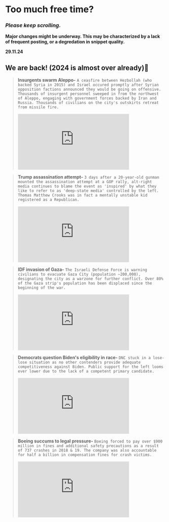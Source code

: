 # Too much free time?
### *Please keep scrolling.*

**Major changes might be underway. This may be characterized by a lack of frequent posting, or a degredation in snippet quality.**
<link rel="stylesheet" href="https://unpkg.com/aos@next/dist/aos.css"/>

<script src="https://unpkg.com/aos@next/dist/aos.js"></script>
<script>
    AOS.init()
</script>

**29.11.24**
## We are back! (2024 is almost over already)🫠

> **Insurgents swarm Aleppo-** `A ceasfire between Hezbollah (who backed Syria in 2015) and Israel occured promptly after Syrian opposition factions announced they would be going on offensive. Thousands of insurgent personnel sweeped in from the northwest of Aleppo, engaging with government forces backed by Iran and Russia. Thousands of civilians on the city's outskirts retreat from missile fire.`
> <iframe width="350" height="175" src="https://www.youtube.com/watch?v=_kAHDo3yaKc" title="YouTube video player" frameborder="0" allow="accelerometer; autoplay; clipboard-write; encrypted-media; gyroscope; picture-in-picture; web-share" referrerpolicy="strict-origin-when-cross-origin" allowfullscreen></iframe>

> **Trump assassination attempt-** `3 days after a 20-year-old gunman mounted the assassination attempt at a GOP rally, alt-right media continues to blame the event as 'inspired' by what they like to refer to as 'deep-state media' controlled by the left. Thomas Matthew Crooks was in fact a mentally unstable kid registered as a Republican.`
> <iframe width="350" height="175" src="https://www.youtube.com/embed/ZJ7fs19SSuk?si=wtchEhXMh_Gb5xkd" title="YouTube video player" frameborder="0" allow="accelerometer; autoplay; clipboard-write; encrypted-media; gyroscope; picture-in-picture; web-share" referrerpolicy="strict-origin-when-cross-origin" allowfullscreen></iframe>

> **IDF invasion of Gaza-** `The Israeli Defense Force is warning civilians to evacuate Gaza City (population ~200,000), designating the city as a warzone for further conflict. Over 80% of the Gaza strip's population has been displaced since the beginning of the war.`
> <iframe width="350" height="175" src="https://www.youtube.com/embed/7Jyc-LzXqk0?si=TUww-4NQbQO8wN8K" title="YouTube video player" frameborder="0" allow="accelerometer; autoplay; clipboard-write; encrypted-media; gyroscope; picture-in-picture; web-share" referrerpolicy="strict-origin-when-cross-origin" allowfullscreen></iframe>

> **Democrats question Biden's eligibility in race-** `DNC stuck in a lose-lose situation as no other contenders provide adequate competitiveness against Biden. Public support for the left looms ever lower due to the lack of a competent primary candidate.`
> <iframe width="350" height="175" src="https://www.youtube.com/embed/6LPuKVG1teQ?si=veeab1X1mVVRes6Z" title="YouTube video player" frameborder="0" allow="accelerometer; autoplay; clipboard-write; encrypted-media; gyroscope; picture-in-picture; web-share" referrerpolicy="strict-origin-when-cross-origin" allowfullscreen></iframe>

> **Boeing succums to legal pressure-** `Boeing forced to pay over $900 million in fines and additional safety precautions as a result of 737 crashes in 2018 & 19. The company was also accountable for half a billion in compensation fines for crash victims.`
> <iframe width="350" height="175" src="https://www.youtube-nocookie.com/embed/URoVKPVDKPU?si=p-PX41cvp0CDFn71" title="YouTube video player" frameborder="0" allow="accelerometer; autoplay; clipboard-write; encrypted-media; gyroscope; picture-in-picture; web-share" referrerpolicy="strict-origin-when-cross-origin" allowfullscreen></iframe>
